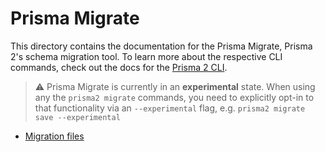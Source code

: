 # Prisma Migrate

This directory contains the documentation for the Prisma Migrate, Prisma 2's schema migration tool. To learn more about the respective CLI commands, check out the docs for the [Prisma 2 CLI](../prisma2-cli.md).

> ⚠️ Prisma Migrate is currently in an **experimental** state. When using any the `prisma2 migrate` commands, you need to explicitly opt-in to that functionality via an `--experimental` flag, e.g. `prisma2 migrate save --experimental`

- [Migration files](./migration-files.md)
